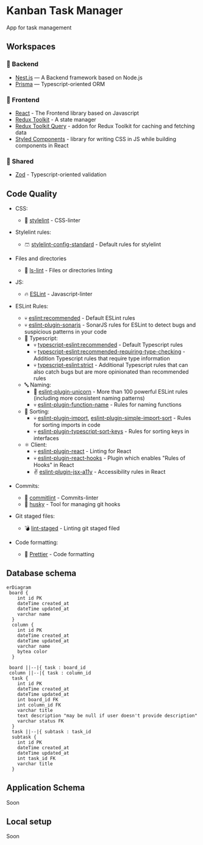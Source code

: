 # Kanban Task Manager

App for task management

## Workspaces

### 💚 Backend

- [Nest.js](https://nestjs.com/) — A Backend framework based on Node.js
- [Prisma](https://www.prisma.io/) — Typescript-oriented ORM

### 💛 Frontend

- [React](https://react.dev/) - The Frontend library based on Javascript
- [Redux Toolkit](https://redux-toolkit.js.org/) - A state manager
- [Redux Toolkit Query](https://redux-toolkit.js.org/rtk-query/overview) - addon for Redux Toolkit for caching and fetching data
- [Styled Components](https://styled-components.com/) - library for writing CSS in JS while building components in React

### 💙 Shared

- [Zod](https://zod.dev/) - Typescript-oriented validation

## Code Quality

- CSS:
  - 🎨 [stylelint](https://stylelint.io/) - CSS-linter
- Stylelint rules:
  - 🩳 [stylelint-config-standard](https://github.com/stylelint/stylelint-config-standard) - Default rules for stylelint
- Files and directories
  - 📁 [ls-lint](https://ls-lint.org/) - Files or directories linting
- JS:
  - 🔥 [ESLint](https://eslint.org/) - Javascript-linter
- ESLint Rules:

  - 💀 [eslint:recommended](https://eslint.org/docs/latest/rules/) - Default ESLint rules
  - 💀 [eslint-plugin-sonarjs](https://github.com/SonarSource/eslint-plugin-sonarjs) - SonarJS rules for ESLint to detect bugs and suspicious patterns in your code
  - 🔏 Typescript:
    - 💀 [typescript-eslint:recommended](https://typescript-eslint.io/linting/configs/#recommended) - Default Typescript rules
    - 💀 [typescript-eslint:recommended-requiring-type-checking](https://typescript-eslint.io/linting/configs/#recommended-requiring-type-checking) - Addition Typescript rules that require type information
    - 💀 [typescript-eslint:strict](https://typescript-eslint.io/linting/configs/#strict) - Additional Typescript rules that can also catch bugs but are more opinionated than recommended rules
  - 🔤 Naming:
    - 🦄 [eslint-plugin-unicorn](https://github.com/sindresorhus/eslint-plugin-unicorn) - More than 100 powerful ESLint rules (including more consistent naming patterns)
    - 💀 [eslint-plugin-function-name](https://www.npmjs.com/package/eslint-plugin-function-name) - Rules for naming functions
  - 🔢 Sorting:
    - 💀 [eslint-plugin-import](https://github.com/import-js/eslint-plugin-import), [eslint-plugin-simple-import-sort](https://github.com/lydell/eslint-plugin-simple-import-sort) - Rules for sorting imports in code
    - 💀 [eslint-plugin-typescript-sort-keys](https://github.com/infctr/eslint-plugin-typescript-sort-keys) - Rules for sorting keys in interfaces
  - ⚛️ Client:
    - 💀 [eslint-plugin-react](https://github.com/jsx-eslint/eslint-plugin-react) - Linting for React
    - 💀 [eslint-plugin-react-hooks](https://www.npmjs.com/package/eslint-plugin-react-hooks) - Plugin which enables "Rules of Hooks" in React
    - ✌️ [eslint-plugin-jsx-a11y](https://github.com/jsx-eslint/eslint-plugin-jsx-a11y) - Accessibility rules in React

- Commits:
  - 🤝 [commitlint](https://commitlint.js.org/#/) - Commits-linter
  - 🐶 [husky](https://typicode.github.io/husky/) - Tool for managing git hooks
- Git staged files:
  - 💣 [lint-staged](https://github.com/okonet/lint-staged) - Linting git staged filed
- Code formatting:
  - 🎀 [Prettier](https://prettier.io/) - Code formatting

## Database schema

```mermaid
erDiagram
 board {
    int id PK
    dateTime created_at
    dateTime updated_at
    varchar name
  }
  column {
    int id PK
    dateTime created_at
    dateTime updated_at
    varchar name
    bytea color
  }

 board ||--|{ task : board_id
 column ||--|{ task : column_id
  task {
    int id PK
    dateTime created_at
    dateTime updated_at
    int board_id FK
    int column_id FK
    varchar title
    text description "may be null if user doesn't provide description"
    varchar status FK
  }
  task ||--|{ subtask : task_id
  subtask {
    int id PK
    dateTime created_at
    dateTime updated_at
    int task_id FK
    varchar title
  }
```

## Application Schema

Soon

## Local setup

Soon
